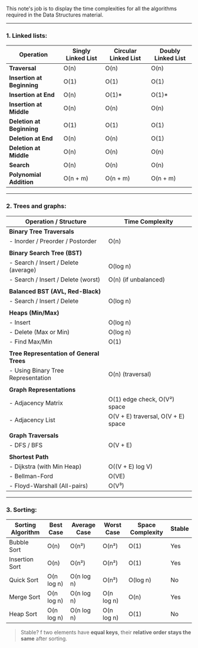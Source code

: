 This note's job is to display the time complexities for all the algorithms required in the Data Structures material.
______________
### 1. Linked lists:

| Operation              | Singly Linked List | Circular Linked List | Doubly Linked List |
| ---------------------- | ------------------ | -------------------- | ------------------ |
| **Traversal**              | O(n)               | O(n)                 | O(n)               |
| **Insertion at Beginning** | O(1)               | O(1)                 | O(1)               |
| **Insertion at End**       | O(n)               | O(1)\*               | O(1)\*             |
| **Insertion at Middle**    | O(n)               | O(n)                 | O(n)               |
| **Deletion at Beginning**  | O(1)               | O(1)                 | O(1)               |
| **Deletion at End**        | O(n)               | O(n)                 | O(1)               |
| **Deletion at Middle**     | O(n)               | O(n)                 | O(n)               |
| **Search**                 | O(n)               | O(n)                 | O(n)               |
| **Polynomial Addition**    | O(n + m)           | O(n + m)             | O(n + m)           |
_________

### 2. Trees and graphs:

| Operation / Structure                   | Time Complexity                         |
|----------------------------------------|------------------------------------------|
| **Binary Tree Traversals**             |                                          |
| - Inorder / Preorder / Postorder       | O(n)                                     |
|                                        |                                          |
| **Binary Search Tree (BST)**           |                                          |
| - Search / Insert / Delete (average)   | O(log n)                                 |
| - Search / Insert / Delete (worst)     | O(n) (if unbalanced)                     |
|                                        |                                          |
| **Balanced BST (AVL, Red-Black)**      |                                          |
| - Search / Insert / Delete             | O(log n)                                 |
|                                        |                                          |
| **Heaps (Min/Max)**                    |                                          |
| - Insert                               | O(log n)                                 |
| - Delete (Max or Min)                  | O(log n)                                 |
| - Find Max/Min                         | O(1)                                     |
|                                        |                                          |
| **Tree Representation of General Trees**|                                          |
| - Using Binary Tree Representation     | O(n) (traversal)                         |
|                                        |                                          |
| **Graph Representations**              |                                          |
| - Adjacency Matrix                     | O(1) edge check, O(V²) space             |
| - Adjacency List                       | O(V + E) traversal, O(V + E) space       |
|                                        |                                          |
| **Graph Traversals**                   |                                          |
| - DFS / BFS                            | O(V + E)                                 |
|                                        |                                          |
| **Shortest Path**                      |                                          |
| - Dijkstra (with Min Heap)             | O((V + E) log V)                         |
| - Bellman-Ford                         | O(VE)                                    |
| - Floyd-Warshall (All-pairs)           | O(V³)                                    |
___________

### 3. Sorting:
| Sorting Algorithm | Best Case  | Average Case | Worst Case | Space Complexity | Stable |
| ----------------- | ---------- | ------------ | ---------- | ---------------- | ------ |
| Bubble Sort       | O(n)       | O(n²)        | O(n²)      | O(1)             | Yes    |
| Insertion Sort    | O(n)       | O(n²)        | O(n²)      | O(1)             | Yes    |
| Quick Sort        | O(n log n) | O(n log n)   | O(n²)      | O(log n)         | No     |
| Merge Sort        | O(n log n) | O(n log n)   | O(n log n) | O(n)             | Yes    |
| Heap Sort         | O(n log n) | O(n log n)   | O(n log n) | O(1)             | No     |
> Stable? f two elements have **equal keys**, their **relative order stays the same** after sorting.
